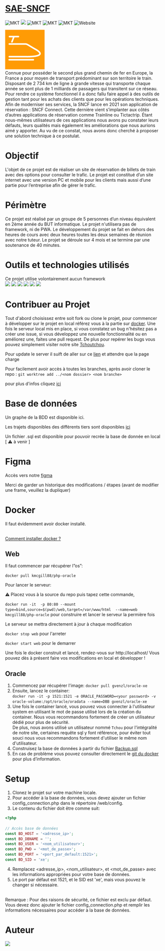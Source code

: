 # [SAE-SNCF](http://tchoutchou.ovh)

![MKT](https://img.shields.io/badge/license-MIT_License-red.svg)
<img src="https://img.shields.io/badge/license-Creative%20Commons-red">
![MKT](https://img.shields.io/badge/version-v1.0.0-blue.svg)
![MKT](https://img.shields.io/badge/languages-PHP_JS_HTML_CSS-orange.svg)
![MKT](https://img.shields.io/badge/platform-Web-1ightgrey.svg)
![Website](https://img.shields.io/website?down_color=lightgrey&down_message=offline&up_color=blue&up_message=online&url=http%3A%2F%2Ftchoutchou.ovh)

<img src="web/assets/images/fav.png"><br>
Connue pour posséder le second plus grand chemin de fer en Europe, la France a pour moyen de transport prédominant sur son territoire le train. Disposant de 2 734 km de ligne à grande vitesse qui transporte chaque année se sont plus de 1 milliards de passagers qui transitent sur ce réseau. Pour rendre ce système fonctionnel il a donc fallu faire appel à des outils de gestion tant pour les achats des clients que pour les opérations techniques.
Afin de moderniser ses services, la SNCF lance en 2021 son application de réservation : SNCF Connect. Cette dernière vient s’implanter aux côtés d’autres applications de réservation comme Trainline ou Tictactrip.
Étant nous-mêmes utilisateurs de ces applications nous avons pu constater leurs défauts, leurs qualités mais également les améliorations que nous aurions aimé y apporter. Au vu de ce constat, nous avons donc cherché à proposer une solution technique à ce postulat.

# Objectif

L'objet de ce projet est de réaliser un site de réservation de billets de train avec des options pour consulter le trafic. Le projet est constitué d’un site internet avec une version PC et mobile pour les clients mais aussi d’une partie pour l’entreprise afin de gérer le trafic.

# Périmètre

Ce projet est réalisé par un groupe de 5 personnes d’un niveau équivalent en 2ème année du BUT informatique. Le projet n'utilisera pas de framework, ni de PWA. Le développement du projet se fait en dehors des heures de cours avec deux heures toutes les deux semaines de réunion avec notre tuteur. Le projet se déroule sur 4 mois et se termine par une soutenance de 40 minutes.

# Outils et technologies utilisés
Ce projet utilise volontairement aucun framework <br>
<img src="https://img.shields.io/badge/JavaScript-323330?style=for-the-badge&logo=javascript&logoColor=F7DF1E"/>
<img src="https://img.shields.io/badge/html5-%23E34F26.svg?style=for-the-badge&logo=html5&logoColor=white"/>
<img src="https://img.shields.io/badge/css3-%231572B6.svg?style=for-the-badge&logo=css3&logoColor=white"/>
<img src="https://img.shields.io/badge/PHP-%23800080?style=for-the-badge&logo=php&logoColor=white"/>
<img src="https://img.shields.io/badge/SQL-%23ff0000?style=for-the-badge&logo=oracle&logoColor=white"/>
<img src="https://img.shields.io/badge/Docker-%230db7ed?style=for-the-badge&logo=docker&logoColor=white"/>




# Contribuer au Projet

Tout d'abord choisissez entre soit fork ou clone le projet, pour commencer à développer sur le projet en local référez vous à la partie sur <a href="#docker">docker</a>. Une fois le serveur local mis en place, si vous constatez un bug n'hésitez pas a créer une issue, si vous développez une nouvelle fonctionnalité ou en améliorez une, faites une pull request. De plus pour repérer les bugs vous pouvez simplement visiter notre site <a href="http://tchoutchou.ovh">Tchoutchou</a>.

Pour update le server il suift de aller sur ce <a href="http://82.65.238.70:5569/">lien</a> et attendre que la page charge

Pour facilement avoir accès à toutes les branches,
après avoir cloner le repo :
`git worktree add ../<nom dossier> <nom branche>  `

pour plus d'infos cliquez <a href="https://morgan.cugerone.com/blog/how-to-use-git-worktree-and-in-a-clean-way/">ici</a>

# Base de données

Un graphe de la BDD est disponible ici.

Les trajets disponibles des différents tiers sont disponibles <a href="rapport.pdf" target="_blank">ici</a>

Un fichier .sql est disponible pour pouvoir recrée la base de donnée en local [ :warning: à venir ]

# Figma

Accès vers notre <a href="https://www.figma.com/file/JoDxjyH653MXO4MKjn987D/SNCF?node-id=10%3A10">figma</a>

Merci de garder un historique des modifications / étapes (avant de modifier une frame, veuillez la dupliquer)

# Docker

Il faut évidemment avoir docker installé.

</br><a href="https://docs.docker.com/engine/install/">Comment installer docker ?</a>


## Web

Il faut commencer par récupérer l”os”:

`docker pull kmcgill88/php-oracle`

Pour lancer le serveur:

:warning: Placez vous à la source du repo puis tapez cette commande,<br>

`docker run -it  -p 80:80 --mount type=bind,source=$(pwd)/web,target=/var/www/html  --name=web kmcgill88/php-oracle`
pour construire et lancer le serveur la permière fois

Le serveur se mettra directement à jour à chaque modification

`docker stop web`
pour l'arreter

`docker start web`
pour le demarrer

Une fois le docker construit et lancé, rendez-vous sur http://localhost/
Vous pouvez dès à présent faire vos modifications en local et développer !

## Oracle

1. Commencez par récupérer l'image: `docker pull gvenzl/oracle-xe`
2. Ensuite, lancez le container: </br>
`docker run -it -p 1521:1521 -e ORACLE_PASSWORD=<your password> -v oracle-volume:/opt/oracle/oradata --name=DBB gvenzl/oracle-xe`
3. Une fois le container lancé, vous pouvez vous connecter à l'utilisateur system en utilisant le mot de passe utilisé lors de la création du container. Nous vous recommandons fortement de créer un utilisateur dédié pour plus de sécurité. </br>De plus, nous avons utilisé un utilisateur nommé `Tchou` pour l'intégralité de notre site, certaines requête sql y font référence, pour éviter tout souci nous vous recommandons fortement d'utiliser le même nom d'utilisateur.
4. Construisez la base de données à partir du fichier <a href="db/Backup.sql">Backup.sql</a>
5. En cas de problème vous pouvez consulter directement le <a href="https://github.com/gvenzl/oci-oracle-xe">git du docker</a> pour plus d’information.


# Setup


1. Clonez le projet sur votre machine locale.
2. Pour accéder à la base de données, vous devez ajouter un fichier config_connection.php dans le répertoire /web/config.
3. Le contenu du fichier doit être comme suit:
```PHP
<?php

// Accès base de données
const BD_HOST = '<adresse_ip>';
const BD_DBNAME = '';
const BD_USER = '<nom_utilisateur>';
const BD_PWD = '<mot_de_passe>';
const BD_PORT = '<port_par_default:1521>'; 
const BD_SID = 'xe';
```

4. Remplacez <adresse_ip>, <nom_utilisateur>, et <mot_de_passe> avec les informations appropriées pour votre base de données.
5. Le port par défaut est 1521, et le SID est 'xe', mais vous pouvez le changer si nécessaire.

</br>
Remarque : Pour des raisons de sécurité, ce fichier est exclu par défaut. Vous devez donc ajouter le fichier config_connection.php et remplir les informations nécessaires pour accéder à la base de données.

# Auteur

<a href="https://github.com/icepick4/TchouTchou/graphs/contributors">
  <img src="https://contrib.rocks/image?repo=icepick4/TchouTchou" />
</a>

